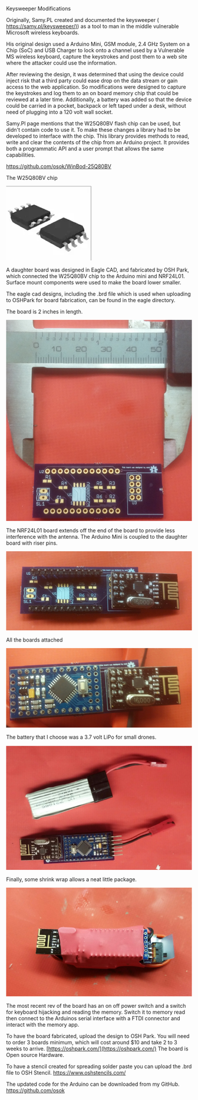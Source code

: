 Keysweeper Modifications

Originally, Samy.PL created and documented the keysweeper ( [https://samy.pl/keysweeper/)](https://samy.pl/keysweeper/)) as a tool to man in the middle vulnerable Microsoft wireless keyboards.

His original design used a Arduino Mini, GSM module, 2.4 GHz System on a Chip (SoC) and USB Charger to lock onto a channel used by a Vulnerable MS wireless keyboard, capture the keystrokes and post them to a web site where the attacker could use the information.

After reviewing the design, it was determined that using the device could inject risk that a third party could ease drop on the data stream or gain access to the web application.  So modifications were designed to capture the keystrokes and log them to an on board memory chip that could be reviewed at a later time.  Additionally, a battery was added so that the device could be carried in a pocket, backpack or left taped under a desk, without need of plugging into a 120 volt wall socket.

Samy.Pl page mentions that the W25Q80BV flash chip can be used, but didn&#39;t contain code to use it.  To make these changes a library had to be developed to interface with the chip.  This library provides methods to read, write and clear the contents of the chip from an Arduino project.  It provides both a programmatic API and a user prompt that allows the same capabilities.

https://github.com/osok/WinBod-25Q80BV

The W25Q80BV chip

![](photos/winbond.png)

A daughter board was designed in Eagle CAD, and fabricated by OSH Park, which connected the W25Q80BV chip to the Arduino mini and NRF24L01.  Surface mount components were used to make the board lower smaller.

The eagle cad designs, including the .brd file which is used when uploading to OSHPark for board fabrication, can be found in the eagle directory.





The board is 2 inches in length.

![](photos/keysweeper-brd-ruler.jpg)

The NRF24L01 board extends off the end of the board to provide less interference with the antenna.  The Arduino Mini is coupled to the daughter board with riser pins.

![](photos/with-riser.png)

All the boards attached

![](photos/attached.png)

The battery that I choose was a 3.7 volt LiPo for small drones.

![](photos/components.png)


Finally, some shrink wrap allows a neat little package.

![](photos/20160525_140904.jpg)

The most recent rev of the board has an on off power switch and a switch for keyboard hijacking and reading the memory.  Switch it to memory read then connect to the Arduinos serial interface with a FTDI connector and interact with the memory app.



To have the board fabricated, upload the design to OSH Park.  You will need to order 3 boards minimum, which will cost around $10 and take 2 to 3 weeks to arrive.   [https://oshpark.com/](https://oshpark.com/)  The board is Open source Hardware.

To have a stencil created for spreading solder paste you can upload the .brd file to OSH Stencil.  https://www.oshstencils.com/

The updated code for the Arduino can be downloaded from my GitHub.
https://github.com/osok
